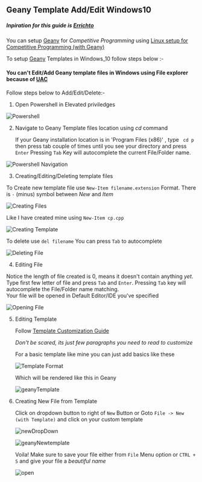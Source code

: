 ## Geany Template Add/Edit Windows10

##### Inpiration for this guide is [Errichto](https://www.youtube.com/channel/UCBr_Fu6q9iHYQCh13jmpbrg)

You can setup [Geany](https://www.geany.org/) for _Competitive Programming_ using [Linux setup for Competitive Programming (with Geany)](https://youtu.be/ePZEkbbf3fc)

To setup [Geany](https://www.geany.org/) Templates in Windows_10 follow steps below :-

#### You can't Edit/Add Geany template files in Windows using File explorer because of [UAC](https://en.wikipedia.org/wiki/User_Account_Control)

Follow steps below to Add/Edit/Delete:-

1. Open Powershell in Elevated priviledges

![Powershell](https://github.com/hiverkiya/Geany-Template-Add-Edit-Windows-/blob/main/media/1.png)

2. Navigate to Geany Template files location using _cd_ command
   
   If your Geany installation location is in 'Program Files (x86)' , type 
   `` cd p`` then press tab couple of times until you see your directory and press ``Enter``
   Pressing ``Tab`` Key will autocomplete the current File/Folder name.

  ![Powershell Navigation](https://github.com/hiverkiya/Geany-Template-Add-Edit-Windows-/blob/main/media/geany.gif)

3. Creating/Editing/Deleting template files
  
  To Create new template file use ``New-Item filename.extension`` Format. There is ``-`` (minus) symbol between _New_ and _Item_
 
  ![Creating Files](https://github.com/hiverkiya/Geany-Template-Add-Edit-Windows-/blob/main/media/Creating%20Files.PNG)
 
  Like I have created mine using `New-Item cp.cpp` 
 
  ![Creating Template](https://github.com/hiverkiya/Geany-Template-Add-Edit-Windows-/blob/main/media/Creating%20template.PNG)
 
  To delete use
  `del filename`
  You can press `Tab` to autocomplete
 
 ![Deleting File](https://github.com/hiverkiya/Geany-Template-Add-Edit-Windows-/blob/main/media/delete.gif)

4. Editing File
  
  Notice the length of file created is 0, means it doesn't contain anything _yet_.
  Type first few letter of file and press `Tab` and `Enter`. Pressing `Tab` key will autocomplete the File/Folder name matching.  
  Your file will be opened in Default Editor/IDE you've specified
  
  ![Opening File](https://github.com/hiverkiya/Geany-Template-Add-Edit-Windows-/blob/main/media/comp.gif)

5. Editing Template
   
   Follow [Template Customization Guide](https://www.geany.org/manual/current/index.html#customizing-templates)
   
   _Don't be scared, its just few paragraphs you need to read to customize_
   
   For a basic template like mine you can just add basics like these
   
   ![Template Format](https://github.com/hiverkiya/Geany-Template-Add-Edit-Windows-/blob/main/media/template.PNG)
   
   Which will be rendered like this in Geany
   
   ![geanyTemplate](https://github.com/hiverkiya/Geany-Template-Add-Edit-Windows-/blob/main/media/geanyTemplate.PNG)

6. Creating New File from Template
   
   Click on dropdown button to right of `New` Button or Goto ``File -> New (with Template)`` and click on your custom template
   
   ![newDropDown](https://github.com/hiverkiya/Geany-Template-Add-Edit-Windows-/blob/main/media/newDropDown.png)
   
   ![geanyNewtemplate](https://github.com/hiverkiya/Geany-Template-Add-Edit-Windows-/blob/main/media/geanyNewTemplate.png)

   Voila! Make sure to save your file either from `File` Menu option or `CTRL + S` and give your file a _beautiful name_
   
   ![open](https://github.com/hiverkiya/Geany-Template-Add-Edit-Windows-/blob/main/media/open.gif)

   
